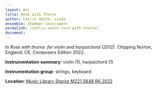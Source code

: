 ```yaml
---
layout: mei
title: Rose with Thorns
author: Catlin Smith, Linda
ensemble: chamber-instrument
permalink: /catlin-smith-rose-with-thorns/
document: 
---
```


In *Rose with thorns: for violin and harpsichord (2012).* Chipping Norton, England: CE, Composers Edition 2022.

**Instrumentation summary**: violin (1), harpsichord (1)

**Instrumentation group**: strings, keyboard 

**Location**: <a href="https://tufts.primo.exlibrisgroup.com/permalink/01TUN_INST/1kc9gia/alma991018862967403851" target="_blank">Music Library Stacks M221.S648 R6 2022</a>